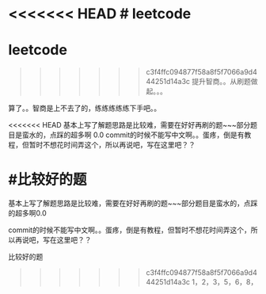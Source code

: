 <<<<<<< HEAD
﻿# leetcode
=======
# leetcode
>>>>>>> c3f4ffc094877f58a8f5f7066a9d444251d14a3c
提升智商。。从刷题做起。。。      
         
算了。。智商是上不去了的，练练练练练下手吧。。


<<<<<<< HEAD
基本上写了解题思路是比较难，需要在好好再刷的题~~~部分题目是蛮水的，点踩的超多啊 0.0  commit的时候不能写中文啊。。蛋疼，倒是有教程，但暂时不想花时间弄这个，所以再说吧，写在这里吧？？

#比较好的题
=======
基本上写了解题思路是比较难，需要在好好再刷的题~~~部分题目是蛮水的，点踩的超多啊0.0  

commit的时候不能写中文啊。。蛋疼，倒是有教程，但暂时不想花时间弄这个，所以再说吧，写在这里吧？？

比较好的题

>>>>>>> c3f4ffc094877f58a8f5f7066a9d444251d14a3c
1，2，3，5，6，8， 

